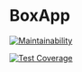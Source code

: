 # BoxApp

[![Maintainability](https://api.codeclimate.com/v1/badges/3595d9ea6ac4c6f5512c/maintainability)](https://codeclimate.com/github/MayurDeshmukh10/BoxApp/maintainability)

[![Test Coverage](https://api.codeclimate.com/v1/badges/3595d9ea6ac4c6f5512c/test_coverage)](https://codeclimate.com/github/MayurDeshmukh10/BoxApp/test_coverage)

